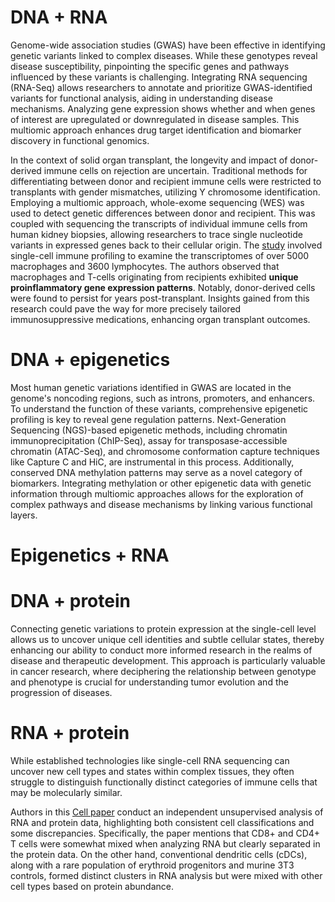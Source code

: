 # DNA + RNA
Genome-wide association studies (GWAS) have been effective in identifying genetic variants linked to complex diseases. While these genotypes reveal disease susceptibility, pinpointing the specific genes and pathways influenced by these variants is challenging. Integrating RNA sequencing (RNA-Seq) allows researchers to annotate and prioritize GWAS-identified variants for functional analysis, aiding in understanding disease mechanisms. Analyzing gene expression shows whether and when genes of interest are upregulated or downregulated in disease samples. This multiomic approach enhances drug target identification and biomarker discovery in functional genomics.

In the context of solid organ transplant, the longevity and impact of donor-derived immune cells on rejection are uncertain. Traditional methods for differentiating between donor and recipient immune cells were restricted to transplants with gender mismatches, utilizing Y chromosome identification. Employing a multiomic approach, whole-exome sequencing (WES) was used to detect genetic differences between donor and recipient. This was coupled with sequencing the transcripts of individual immune cells from human kidney biopsies, allowing researchers to trace single nucleotide variants in expressed genes back to their cellular origin. The [study](https://journals.lww.com/jasn/fulltext/2020/09000/harnessing_expressed_single_nucleotide_variation.12.aspx) involved single-cell immune profiling to examine the transcriptomes of over 5000 macrophages and 3600 lymphocytes. The authors observed that macrophages and T-cells originating from recipients exhibited **unique proinflammatory gene expression patterns**. Notably, donor-derived cells were found to persist for years post-transplant. Insights gained from this research could pave the way for more precisely tailored immunosuppressive medications, enhancing organ transplant outcomes.

# DNA + epigenetics 
Most human genetic variations identified in GWAS are located in the genome's noncoding regions, such as introns, promoters, and enhancers. To understand the function of these variants, comprehensive epigenetic profiling is key to reveal gene regulation patterns. Next-Generation Sequencing (NGS)-based epigenetic methods, including chromatin immunoprecipitation (ChIP-Seq), assay for transposase-accessible chromatin (ATAC-Seq), and chromosome conformation capture techniques like Capture C and HiC, are instrumental in this process. Additionally, conserved DNA methylation patterns may serve as a novel category of biomarkers. Integrating methylation or other epigenetic data with genetic information through multiomic approaches allows for the exploration of complex pathways and disease mechanisms by linking various functional layers.


# Epigenetics + RNA


# DNA + protein
Connecting genetic variations to protein expression at the single-cell level allows us to uncover unique cell identities and subtle cellular states, thereby enhancing our ability to conduct more informed research in the realms of disease and therapeutic development. This approach is particularly valuable in cancer research, where deciphering the relationship between genotype and phenotype is crucial for understanding tumor evolution and the progression of diseases.

# RNA + protein
While established technologies like single-cell RNA sequencing can uncover new cell types and states within complex tissues, they often struggle to distinguish functionally distinct categories of immune cells that may be molecularly similar.

Authors in this [Cell paper](https://www.cell.com/cell/fulltext/S0092-8674(21)00583-3) conduct an independent unsupervised analysis of RNA and protein data, highlighting both consistent cell classifications and some discrepancies. Specifically, the paper mentions that CD8+ and CD4+ T cells were somewhat mixed when analyzing RNA but clearly separated in the protein data. On the other hand, conventional dendritic cells (cDCs), along with a rare population of erythroid progenitors and murine 3T3 controls, formed distinct clusters in RNA analysis but were mixed with other cell types based on protein abundance.



